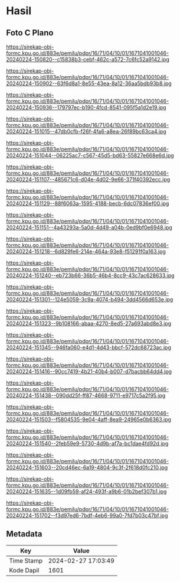 # Hasil

## Foto C Plano

https://sirekap-obj-formc.kpu.go.id/883e/pemilu/pdpr/16/71/04/10/01/1671041001046-20240224-150820--c15838b3-cebf-462c-a572-7c6fc52a9142.jpg

https://sirekap-obj-formc.kpu.go.id/883e/pemilu/pdpr/16/71/04/10/01/1671041001046-20240224-150902--63f6d8a1-8e55-43ea-8a12-36aa5bdb93b8.jpg

https://sirekap-obj-formc.kpu.go.id/883e/pemilu/pdpr/16/71/04/10/01/1671041001046-20240224-150936--179797ec-b190-4fcd-8541-095f5a1d2e19.jpg

https://sirekap-obj-formc.kpu.go.id/883e/pemilu/pdpr/16/71/04/10/01/1671041001046-20240224-151015--47db0cfb-f26f-4fa6-a8ea-26f89bc63ca4.jpg

https://sirekap-obj-formc.kpu.go.id/883e/pemilu/pdpr/16/71/04/10/01/1671041001046-20240224-151044--06225ac7-c567-45d5-bd63-55827e668e6d.jpg

https://sirekap-obj-formc.kpu.go.id/883e/pemilu/pdpr/16/71/04/10/01/1671041001046-20240224-151107--485671c6-d04e-4d02-9e66-371f40392ecc.jpg

https://sirekap-obj-formc.kpu.go.id/883e/pemilu/pdpr/16/71/04/10/01/1671041001046-20240224-151129--88f6063a-1595-4188-becb-6dc07836ef00.jpg

https://sirekap-obj-formc.kpu.go.id/883e/pemilu/pdpr/16/71/04/10/01/1671041001046-20240224-151151--4a43293a-5a0d-4d49-a04b-0ed9bf0e6948.jpg

https://sirekap-obj-formc.kpu.go.id/883e/pemilu/pdpr/16/71/04/10/01/1671041001046-20240224-151218--6d829fe6-214e-464a-93e8-f51291f0a163.jpg

https://sirekap-obj-formc.kpu.go.id/883e/pemilu/pdpr/16/71/04/10/01/1671041001046-20240224-151240--eb723b66-36b5-46b4-8cc9-43c7ac628633.jpg

https://sirekap-obj-formc.kpu.go.id/883e/pemilu/pdpr/16/71/04/10/01/1671041001046-20240224-151301--124e5059-3c9a-4074-b494-3dd4566d653e.jpg

https://sirekap-obj-formc.kpu.go.id/883e/pemilu/pdpr/16/71/04/10/01/1671041001046-20240224-151323--9b108166-abaa-4270-8ed5-27a693abd8e3.jpg

https://sirekap-obj-formc.kpu.go.id/883e/pemilu/pdpr/16/71/04/10/01/1671041001046-20240224-151345--946fa060-e4d1-4d43-bbcf-572dc68723ac.jpg

https://sirekap-obj-formc.kpu.go.id/883e/pemilu/pdpr/16/71/04/10/01/1671041001046-20240224-151416--90cc7419-4b21-40b4-b007-d7bacbb64dd4.jpg

https://sirekap-obj-formc.kpu.go.id/883e/pemilu/pdpr/16/71/04/10/01/1671041001046-20240224-151438--090dd25f-ff87-4668-9711-e9717c5a2f95.jpg

https://sirekap-obj-formc.kpu.go.id/883e/pemilu/pdpr/16/71/04/10/01/1671041001046-20240224-151503--f5804535-9e04-4aff-8ea9-24965e0b6363.jpg

https://sirekap-obj-formc.kpu.go.id/883e/pemilu/pdpr/16/71/04/10/01/1671041001046-20240224-151540--2feb59e9-5730-4d9b-af7a-bc1dae4fd92d.jpg

https://sirekap-obj-formc.kpu.go.id/883e/pemilu/pdpr/16/71/04/10/01/1671041001046-20240224-151603--20cd46ec-6a19-4804-9c3f-2f618d0fc210.jpg

https://sirekap-obj-formc.kpu.go.id/883e/pemilu/pdpr/16/71/04/10/01/1671041001046-20240224-151635--1d09fb59-af24-493f-a9b6-01b2bef307b1.jpg

https://sirekap-obj-formc.kpu.go.id/883e/pemilu/pdpr/16/71/04/10/01/1671041001046-20240224-151702--f3d97ed6-7bdf-4eb6-99a0-7fd7b03c47bf.jpg


## Metadata

| Key        | Value               |
| ---------- | ------------------- |
| Time Stamp | 2024-02-27 17:03:49 |
| Kode Dapil | 1601                |



